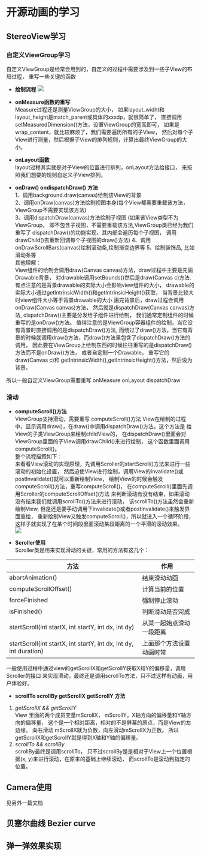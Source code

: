 # 开源动画的学习
## StereoView学习
### 自定义ViewGroup学习
自定义ViewGroup是经常会用到的，自定义的过程中需要涉及到一些子View的布局过程，
重写一些关键的函数

* **绘制流程** 
![](http://pic002.cnblogs.com/images/2012/421241/2012072317111933.png)
* **onMeasure函数的重写**  
Measure过程还是测量ViewGroup的大小，
如果layout_widht和layout_height是match_parent或具体的xxxdp，就很简单了，
直接调用setMeasuredDimension()方法，设置ViewGroup的宽高即可，
如果是wrap_content，就比较麻烦了，我们需要遍历所有的子View，
然后对每个子View进行测量，然后根据子View的排列规则，计算出最终ViewGroup的大小。

* **onLayout函数**  
layout过程其实就是对子View的位置进行排列，onLayout方法给接口，
来按照我们想要的规则自定义子View排列。

* **onDraw() ondispatchDraw() 方法**   
1、调用background.draw(canvas)绘制该View的背景  
2、调用onDraw(canvas)方法绘制视图本身(每个View都需要重载该方法，
   ViewGroup不需要实现该方法)  
3、调用dispatchDraw(canvas)方法绘制子视图 (如果该View类型不为ViewGroup，
   即不包含子视图，不需要重载该方法,ViewGroup类已经为我们重写了
   dispatchDraw()的功能实现，其内部会遍历每个子视图，
   调用drawChild()去重新回调每个子视图的draw()方法)
4、调用onDrawScrollBars(canvas)绘制滚动条,绘制渐变边界等
5、绘制装饰品, 比如滑动条等  
其他理解：  
View组件的绘制会调用draw(Canvas canvas)方法，draw过程中主要是先画Drawable背景，
对drawable调用setBounds()然后是draw(Canvas c)方法.
有点注意的是背景drawable的实际大小会影响view组件的大小，
drawable的实际大小通过getIntrinsicWidth()和getIntrinsicHeight()获取，
当背景比较大时view组件大小等于背景drawable的大小
画完背景后，draw过程会调用onDraw(Canvas canvas)方法，
然后就是dispatchDraw(Canvas canvas)方法, dispatchDraw()主要是分发给子组件进行绘制，
我们通常定制组件的时候重写的是onDraw()方法。
值得注意的是ViewGroup容器组件的绘制，当它没有背景时直接调用的是dispatchDraw()方法, 
而绕过了draw()方法，当它有背景的时候就调用draw()方法，而draw()方法里包含了dispatchDraw()方法的调用。
因此要在ViewGroup上绘制东西的时候往往重写的是dispatchDraw()方法而不是onDraw()方法，
或者自定制一个Drawable，
重写它的draw(Canvas c)和 getIntrinsicWidth(),getIntrinsicHeight()方法，然后设为背景。

所以一般自定义ViewGroup需要重写 onMeasure onLayout dispatchDraw 

### 滑动
* **computeScroll()方法**  
ViewGroup支持滑动，需要重写 computeScroll()方法
View在绘制的过程中，显示调用draw()，在draw()中调用dispatchDraw()方法，这个方法是
给View的子类ViewGroup来绘制childView的，
在dispatchDraw()里面会对ViewGroup里面的子View调用drawChild()来进行绘制，
这个函数里面调用computeScroll()。  
整个流程描叙如下：  
来看看View滚动的实现原理，先调用Scroller的startScroll()方法来进行一些滚动的初始化设置，
然后迫使View进行绘制，调用View的invalidate()或postInvalidate()就可以重新绘制View，
绘制View的时候会触发computeScroll()方法，重写computeScroll()，
在computeScroll()里面先调用Scroller的computeScrollOffset()方法
来判断滚动有没有结束，如果滚动没有结束我们就调用scrollTo()方法来进行滚动，
该scrollTo()方法虽然会重新绘制View,
但是还是要手动调用下invalidate()或者postInvalidate()来触发界面重绘，
重新绘制View又触发computeScroll()，所以就进入一个循环阶段，
这样子就实现了在某个时间段里面滚动某段距离的一个平滑的滚动效果。  
![](http://img.blog.csdn.net/20131225171520265?watermark/2/text/aHR0cDovL2Jsb2cuY3Nkbi5uZXQveGlhYW5taW5n/font/5a6L5L2T/fontsize/400/fill/I0JBQkFCMA==/dissolve/70/gravity/SouthEast)

* **Scroller使用**  
    Scroller类是用来实现滑动的关键，常用的方法有这几个： 

| 方法 | 作用 |   
|----| ----|  
| abortAnimation() | 结束滑动动画 |
|computeScrollOffset() |计算当前的位置|
|forceFinished|强制停止滚动|
|isFinished()|判断滑动是否完成|
|startScroll(int startX, int startY, int dx, int dy)|从某一起始点滑动一段距离|
|startScroll(int startX, int startY, int dx, int dy, int duration)|上面那个方法设置动画时常|
    
一般使用过程中通过view的getScrollX和getScrollY获取X和Y的偏移量，调用Scroller的接口
来实现滑动，最终还是调用scrollTo方法，只不过这样有动画，用户体验好。

* **scrollTo scrollBy getScrollX getScrollY 方法**
1. *getScrollX   &&   getScrollY*  
   View 里面的两个成员变量mScrollX， mScrollY，X轴方向的偏移量和Y轴方向的偏移量，
   这个是一个相对距离，相对的不是屏幕的原点，而是View的左边缘。
   向右滑动 mScrollX就为负数，向左滑动mScrollX为正数。
   所以getScrollX和getScrollY就是得到X轴和Y轴的偏移量。  
2. *scrollTo    &&  scrollBy*  
   scrollBy最终是调用scrollTo，
   只不过scrollBy是是相对于View上一个位置根据(x, y)来进行滚动，在原来的基础上继续滚动，
   而scrollTo是滚动到指定的位置。


## Camera使用
见另外一篇文档

## 贝塞尔曲线 Bezier curve

## 弹一弹效果实现


